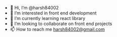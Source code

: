 - 👋 Hi, I’m @harsh84002
- 👀 I’m interested in front end development
- 🌱 I’m currently learning react library
- 💞️ I’m looking to collaborate on front end projects
- 📫 How to reach me harsh84002@gmail.com

<!---
harsh84002/harsh84002 is a ✨ special ✨ repository because its `README.md` (this file) appears on your GitHub profile.
You can click the Preview link to take a look at your changes.
--->
